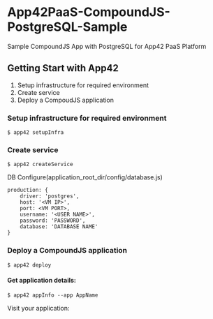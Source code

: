 App42PaaS-CompoundJS-PostgreSQL-Sample
======================================

Sample CompoundJS App with PostgreSQL for App42 PaaS Platform

## Getting Start with App42

1. Setup infrastructure for required environment
2. Create service
3. Deploy a CompoudJS application

### Setup infrastructure for required environment

    $ app42 setupInfra   
    
### Create service

    $ app42 createService
    
DB Configure(application_root_dir/config/database.js) 

    production: {
        driver: 'postgres',
        host: '<VM IP>',
        port: <VM PORT>,
        username: '<USER NAME>',
        password: 'PASSWORD',
        database: 'DATABASE NAME'
    }
    
### Deploy a CompoundJS application

    $ app42 deploy

#### Get application details:

    $ app42 appInfo --app AppName    
    
Visit your application:

